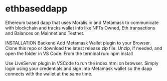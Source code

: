 # ethbaseddapp
Ethereum based dapp that uses Moralis.io and Metamask to communicate with blockchain and tracks wallet info like NFTs Owned, Eth transactions and Balances on Mainnet and Testnet.


INSTALLATION
Backend
Add Metamask Wallet plugin to your Browser.
Clone this repo or download the latest release zip file.
Unzip, if needed, and open the folder in VS Code.
From the terminal run:
 npm install
 
Use LiveServer plugin in VSCode to run the index.html on browser.
Simply login using your credentials and sign into Metamask wallet so the dapp connects with the wallet at the same time.
